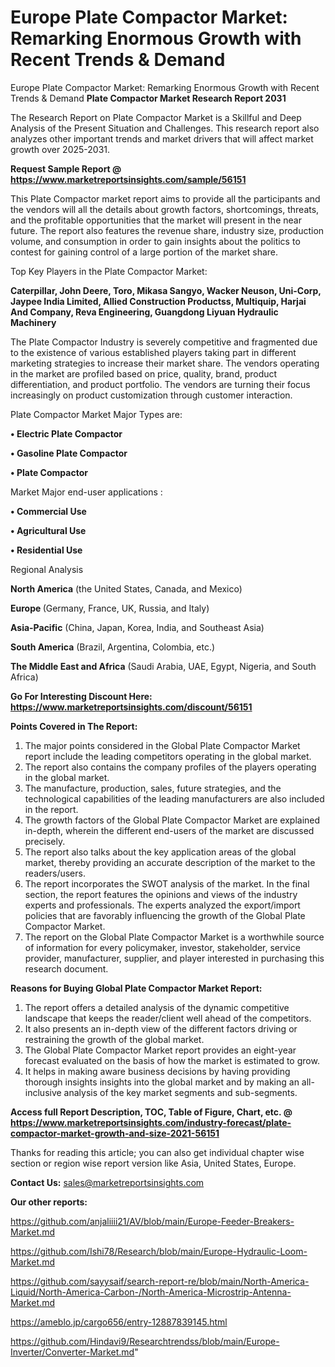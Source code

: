 # Europe Plate Compactor Market: Remarking Enormous Growth with Recent Trends & Demand
Europe Plate Compactor Market: Remarking Enormous Growth with Recent Trends & Demand
<strong>Plate Compactor Market Research Report 2031</strong>

The Research Report on Plate Compactor Market is a Skillful and Deep Analysis of the Present Situation and Challenges. This research report also analyzes other important trends and market drivers that will affect market growth over 2025-2031.

<strong>Request Sample Report @ <a href=https://www.marketreportsinsights.com/sample/56151>https://www.marketreportsinsights.com/sample/56151</a></strong>

This Plate Compactor market report aims to provide all the participants and the vendors will all the details about growth factors, shortcomings, threats, and the profitable opportunities that the market will present in the near future. The report also features the revenue share, industry size, production volume, and consumption in order to gain insights about the politics to contest for gaining control of a large portion of the market share.

Top Key Players in the Plate Compactor Market:

<strong>Caterpillar, John Deere, Toro, Mikasa Sangyo, Wacker Neuson, Uni-Corp, Jaypee India Limited, Allied Construction Productss, Multiquip, Harjai And Company, Reva Engineering, Guangdong Liyuan Hydraulic Machinery</strong>

The Plate Compactor Industry is severely competitive and fragmented due to the existence of various established players taking part in different marketing strategies to increase their market share. The vendors operating in the market are profiled based on price, quality, brand, product differentiation, and product portfolio. The vendors are turning their focus increasingly on product customization through customer interaction.

Plate Compactor Market Major Types are:

<strong>• Electric Plate Compactor

• Gasoline Plate Compactor

• Plate Compactor</strong>

Market Major end-user applications :

<strong>• Commercial Use

• Agricultural Use

• Residential Use</strong>

Regional Analysis

</u><strong><b>North America</b></strong> (the United States, Canada, and Mexico)

<strong><b>Europe </b></strong>(Germany, France, UK, Russia, and Italy)

<strong><b>Asia-Pacific</b></strong> (China, Japan, Korea, India, and Southeast Asia)

<strong><b>South America</b></strong> (Brazil, Argentina, Colombia, etc.)

<strong><b>The Middle East and Africa</b></strong> (Saudi Arabia, UAE, Egypt, Nigeria, and South Africa)

<strong>Go For Interesting Discount Here: <a href=https://www.marketreportsinsights.com/discount/56151>https://www.marketreportsinsights.com/discount/56151</a></strong>

<strong>Points Covered in The Report:</strong>
<ol>
  <li>The major points considered in the Global Plate Compactor Market report include the leading competitors operating in the global market.</li>
  <li>The report also contains the company profiles of the players operating in the global market.</li>
  <li>The manufacture, production, sales, future strategies, and the technological capabilities of the leading manufacturers are also included in the report.</li>
  <li>The growth factors of the Global Plate Compactor Market are explained in-depth, wherein the different end-users of the market are discussed precisely.</li>
  <li>The report also talks about the key application areas of the global market, thereby providing an accurate description of the market to the readers/users.</li>
  <li>The report incorporates the SWOT analysis of the market. In the final section, the report features the opinions and views of the industry experts and professionals. The experts analyzed the export/import policies that are favorably influencing the growth of the Global Plate Compactor Market.</li>
  <li>The report on the Global Plate Compactor Market is a worthwhile source of information for every policymaker, investor, stakeholder, service provider, manufacturer, supplier, and player interested in purchasing this research document.</li>
</ol>
<strong>Reasons for Buying Global Plate Compactor Market Report:</strong>

<ol>
  <li>The report offers a detailed analysis of the dynamic competitive landscape that keeps the reader/client well ahead of the competitors.</li>
  <li>It also presents an in-depth view of the different factors driving or restraining the growth of the global market.</li>
  <li>The Global Plate Compactor Market report provides an eight-year forecast evaluated on the basis of how the market is estimated to grow.</li>
  <li>It helps in making aware business decisions by having providing thorough insights insights into the global market and by making an all-inclusive analysis of the key market segments and sub-segments.</li>
</ol>
<strong>Access full Report Description, TOC, Table of Figure, Chart, etc. @ <a href=https://www.marketreportsinsights.com/industry-forecast/plate-compactor-market-growth-and-size-2021-56151>https://www.marketreportsinsights.com/industry-forecast/plate-compactor-market-growth-and-size-2021-56151</a></strong>


Thanks for reading this article; you can also get individual chapter wise section or region wise report version like Asia, United States, Europe.

<strong>Contact Us:</strong>
sales@marketreportsinsights.com

<strong>Our other reports:</strong>

<a href=https://github.com/anjaliiii21/AV/blob/main/Europe-Feeder-Breakers-Market.md>https://github.com/anjaliiii21/AV/blob/main/Europe-Feeder-Breakers-Market.md</a>

<a href=https://github.com/Ishi78/Research/blob/main/Europe-Hydraulic-Loom-Market.md>https://github.com/Ishi78/Research/blob/main/Europe-Hydraulic-Loom-Market.md</a>

<a href=https://github.com/sayysaif/search-report-re/blob/main/North-America-Liquid/North-America-Carbon-/North-America-Microstrip-Antenna-Market.md>https://github.com/sayysaif/search-report-re/blob/main/North-America-Liquid/North-America-Carbon-/North-America-Microstrip-Antenna-Market.md</a>

<a href=https://ameblo.jp/cargo656/entry-12887839145.html>https://ameblo.jp/cargo656/entry-12887839145.html</a>

<a href=https://github.com/Hindavi9/Researchtrendss/blob/main/Europe-Inverter/Converter-Market.md>https://github.com/Hindavi9/Researchtrendss/blob/main/Europe-Inverter/Converter-Market.md</a>"
